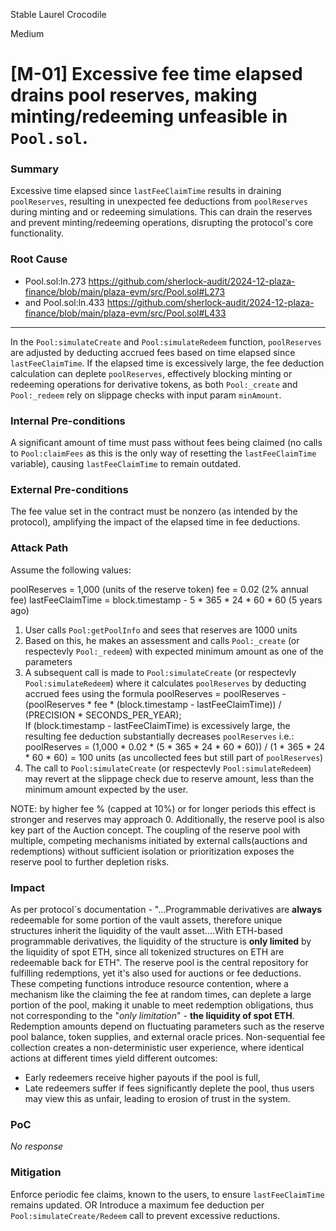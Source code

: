 Stable Laurel Crocodile

Medium

# [M-01] Excessive fee time elapsed drains pool reserves, making minting/redeeming unfeasible in `Pool.sol`.

### Summary

Excessive time elapsed since `lastFeeClaimTime` results in draining `poolReserves`, resulting in unexpected fee deductions from `poolReserves` during minting and or redeeming simulations. This can drain the reserves and prevent minting/redeeming operations, disrupting the protocol's core functionality.


### Root Cause

-  Pool.sol:ln.273 https://github.com/sherlock-audit/2024-12-plaza-finance/blob/main/plaza-evm/src/Pool.sol#L273
- and Pool.sol:ln.433 https://github.com/sherlock-audit/2024-12-plaza-finance/blob/main/plaza-evm/src/Pool.sol#L433
- - -
In the `Pool:simulateCreate` and `Pool:simulateRedeem` function, `poolReserves` are adjusted by deducting accrued fees based on time elapsed since `lastFeeClaimTime`. If the elapsed time is excessively large, the fee deduction calculation can deplete `poolReserves`, effectively blocking minting or redeeming operations for derivative tokens, as both `Pool:_create` and `Pool:_redeem` rely on slippage checks with input param `minAmount`.

### Internal Pre-conditions

A significant amount of time must pass without fees being claimed (no calls to `Pool:claimFees` as this is the only way of resetting the `lastFeeClaimTime` variable), causing `lastFeeClaimTime` to remain outdated.


### External Pre-conditions

The fee value set in the contract must be nonzero (as intended by the protocol), amplifying the impact of the elapsed time in fee deductions.

### Attack Path

Assume the following values:

poolReserves = 1,000 (units of the reserve token)
fee = 0.02 (2% annual fee)
lastFeeClaimTime = block.timestamp - 5 * 365 * 24 * 60 * 60 (5 years ago)

1. User calls `Pool:getPoolInfo` and sees that reserves are 1000 units
2. Based on this, he makes an assessment and calls `Pool:_create` (or respectevly `Pool:_redeem`) with expected minimum amount as one of the parameters
3. A subsequent call is made to `Pool:simulateCreate` (or respectevly `Pool:simulateRedeem`) where it calculates `poolReserves` by deducting accrued fees using the formula poolReserves = poolReserves - (poolReserves * fee * (block.timestamp - lastFeeClaimTime)) / (PRECISION * SECONDS_PER_YEAR);  
If (block.timestamp - lastFeeClaimTime) is excessively large, the resulting fee deduction substantially decreases `poolReserves` i.e.:
poolReserves = (1,000 * 0.02 * (5 * 365 * 24 * 60 * 60)) / (1 * 365 * 24 * 60 * 60) = 100 units (as uncollected fees but still part of `poolReserves`) 
4. The call to `Pool:simulateCreate` (or respectevly `Pool:simulateRedeem`) may revert at the slippage check due to reserve amount, less than the minimum amount expected by the user.

NOTE: by higher fee % (capped at 10%) or for longer periods this effect is stronger and reserves may approach 0. Additionally, the reserve pool is also key part of the Auction concept. The coupling of the reserve pool with multiple, competing mechanisms initiated by external calls(auctions and redemptions) without sufficient isolation or prioritization exposes the reserve pool to further depletion risks.

### Impact

As per protocol`s documentation - "...Programmable derivatives are **always** redeemable for some portion of the vault assets, therefore unique structures inherit the liquidity of the vault asset....With ETH-based programmable derivatives, the liquidity of the structure is **only limited** by the liquidity of spot ETH, since all tokenized structures on ETH are redeemable back for ETH".
The reserve pool is the central repository for fulfilling redemptions, yet it's also used for auctions or fee deductions. These competing functions introduce resource contention, where a mechanism like the claiming the fee at random times, can deplete a large portion of the pool, making it unable to meet redemption obligations, thus not corresponding to the "_only limitation_" - **the liquidity of spot ETH**.
Redemption amounts depend on fluctuating parameters such as the reserve pool balance, token supplies, and external oracle prices. Non-sequential fee collection creates a non-deterministic user experience, where identical actions at different times yield different outcomes:
- Early redeemers receive higher payouts if the pool is full,
- Late redeemers suffer if fees significantly deplete the pool,
thus users may view this as unfair, leading to erosion of trust in the system.

### PoC

_No response_

### Mitigation

Enforce periodic fee claims, known to the users, to ensure `lastFeeClaimTime` remains updated.
OR
Introduce a maximum fee deduction per `Pool:simulateCreate/Redeem` call to prevent excessive reductions.